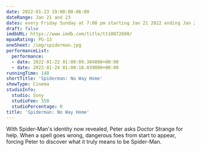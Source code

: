 ```yaml
---
date: 2022-01-23 19:00:00-06:00
dateRange: Jan 21 and 23
dates: every Friday Sunday at 7:00 pm starting Jan 21 2022 ending Jan 23 2022
draft: false
imdbURL: https://www.imdb.com/title/tt10872600/
mpaaRating: PG-13
oneSheet: /img/spiderman.jpg
performanceList:
  performance:
  - date: 2022-01-22 01:00:09.304000+00:00
  - date: 2022-01-24 01:00:10.039000+00:00
runningTime: 148
shortTitle: 'Spiderman: No Way Home'
showType: Cinema
studioInfo:
  studio: Sony
  studioFee: 350
  studioPercentage: 0
title: 'Spiderman: No Way Home'
---
```


With Spider-Man's identity now revealed, Peter asks Doctor Strange for help. When a spell goes wrong, dangerous foes from start to appear, forcing Peter to discover what it truly means to be Spider-Man.